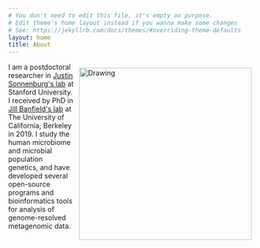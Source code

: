 ```yaml
---
# You don't need to edit this file, it's empty on purpose.
# Edit theme's home layout instead if you wanna make some changes
# See: https://jekyllrb.com/docs/themes/#overriding-theme-defaults
layout: home
title: About
---
```


<img src="{{site.baseurl}}/images/IMG_3142.jpg" alt="Drawing" style="width: 350px; float: right;margin-right: 10px;margin-top: 10px;margin-left: 10px; margin-bottom: 10px;"/>

I am a postdoctoral researcher in [Justin Sonnenburg's lab](https://sonnenburglab.stanford.edu/) at Stanford University. I received by PhD in [Jill Banfield's lab](http://nanogeoscience.berkeley.edu/) at The University of California, Berkeley in 2019. I study the human microbiome and microbial population genetics, and have developed several open-source programs and bioinformatics tools for analysis of genome-resolved metagenomic data.
